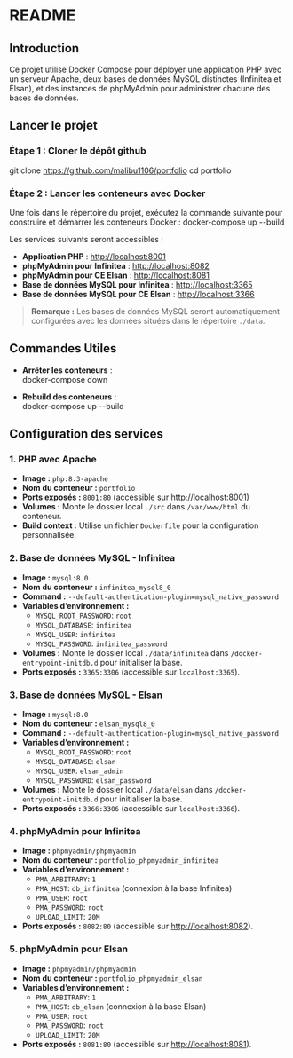 # README

## Introduction

Ce projet utilise Docker Compose pour déployer une application PHP avec un serveur Apache, deux bases de données MySQL distinctes (Infinitea et Elsan), et des instances de phpMyAdmin pour administrer chacune des bases de données.


## Lancer le projet

### Étape 1 : Cloner le dépôt github 
   git clone https://github.com/malibu1106/portfolio
   cd portfolio
### Étape 2 : Lancer les conteneurs avec Docker



Une fois dans le répertoire du projet, exécutez la commande suivante pour construire et démarrer les conteneurs Docker :
docker-compose up --build


Les services suivants seront accessibles :


- **Application PHP** : [http://localhost:8001](http://localhost:8001)
- **phpMyAdmin pour Infinitea** : [http://localhost:8082](http://localhost:8082)
- **phpMyAdmin pour CE Elsan** : [http://localhost:8081](http://localhost:8081)
- **Base de données MySQL pour Infinitea** : [http://localhost:3365](http://localhost:3365)
- **Base de données MySQL pour CE Elsan** : [http://localhost:3366](http://localhost:3366)


> **Remarque :** Les bases de données MySQL seront automatiquement configurées avec les données situées dans le répertoire `./data`.

## Commandes Utiles


- **Arrêter les conteneurs** :  
  docker-compose down


- **Rebuild des conteneurs** :  
  docker-compose up --build

## Configuration des services

### 1. PHP avec Apache
- **Image :** `php:8.3-apache`
- **Nom du conteneur :** `portfolio`
- **Ports exposés :** `8001:80` (accessible sur [http://localhost:8001](http://localhost:8001))
- **Volumes :** Monte le dossier local `./src` dans `/var/www/html` du conteneur.
- **Build context :** Utilise un fichier `Dockerfile` pour la configuration personnalisée.

### 2. Base de données MySQL - Infinitea
- **Image :** `mysql:8.0`
- **Nom du conteneur :** `infinitea_mysql8_0`
- **Command :** `--default-authentication-plugin=mysql_native_password`
- **Variables d’environnement :**
  - `MYSQL_ROOT_PASSWORD`: `root`
  - `MYSQL_DATABASE`: `infinitea`
  - `MYSQL_USER`: `infinitea`
  - `MYSQL_PASSWORD`: `infinitea_password`
- **Volumes :** Monte le dossier local `./data/infinitea` dans `/docker-entrypoint-initdb.d` pour initialiser la base.
- **Ports exposés :** `3365:3306` (accessible sur `localhost:3365`).

### 3. Base de données MySQL - Elsan
- **Image :** `mysql:8.0`
- **Nom du conteneur :** `elsan_mysql8_0`
- **Command :** `--default-authentication-plugin=mysql_native_password`
- **Variables d’environnement :**
  - `MYSQL_ROOT_PASSWORD`: `root`
  - `MYSQL_DATABASE`: `elsan`
  - `MYSQL_USER`: `elsan_admin`
  - `MYSQL_PASSWORD`: `elsan_password`
- **Volumes :** Monte le dossier local `./data/elsan` dans `/docker-entrypoint-initdb.d` pour initialiser la base.
- **Ports exposés :** `3366:3306` (accessible sur `localhost:3366`).

### 4. phpMyAdmin pour Infinitea
- **Image :** `phpmyadmin/phpmyadmin`
- **Nom du conteneur :** `portfolio_phpmyadmin_infinitea`
- **Variables d’environnement :**
  - `PMA_ARBITRARY`: `1`
  - `PMA_HOST`: `db_infinitea` (connexion à la base Infinitea)
  - `PMA_USER`: `root`
  - `PMA_PASSWORD`: `root`
  - `UPLOAD_LIMIT`: `20M`
- **Ports exposés :** `8082:80` (accessible sur [http://localhost:8082](http://localhost:8082)).

### 5. phpMyAdmin pour Elsan
- **Image :** `phpmyadmin/phpmyadmin`
- **Nom du conteneur :** `portfolio_phpmyadmin_elsan`
- **Variables d’environnement :**
  - `PMA_ARBITRARY`: `1`
  - `PMA_HOST`: `db_elsan` (connexion à la base Elsan)
  - `PMA_USER`: `root`
  - `PMA_PASSWORD`: `root`
  - `UPLOAD_LIMIT`: `20M`
- **Ports exposés :** `8081:80` (accessible sur [http://localhost:8081](http://localhost:8081)).
